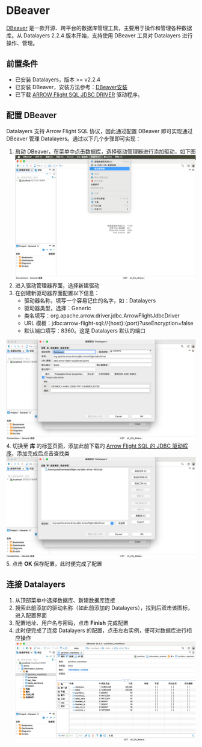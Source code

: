 # DBeaver

[DBeaver](https://github.com/dbeaver/dbeaver) 是一款开源、跨平台的数据库管理工具，主要用于操作和管理各种数据库。从 Datalayers 2.2.4 版本开始，支持使用 DBeaver 工具对 Datalayers 进行操作、管理。

## 前置条件

* 已安装 Datalayers，版本 >= v2.2.4
* 已安装 DBeaver，安装方法参考：[DBeaver安装](https://github.com/dbeaver/dbeaver/wiki/Installation)
* 已下载 [ARROW Flight SQL JDBC DRIVER](https://mvnrepository.com/artifact/org.apache.arrow/flight-sql-jdbc-driver/18.1.0) 驱动程序。

## 配置 DBeaver

Datalayers 支持 Arrow Flight SQL 协议，因此通过配置 DBeaver 即可实现通过 DBeaver 管理 Datalayers。通过以下几个步骤即可实现：

1. 启动 DBeaver，在菜单中点击数据库，选择驱动管理器进行添加驱动，如下图
![DBeaver](../assets/dbeaver/new.png)
2. 进入驱动管理器界面，选择新建驱动
3. 在创建新驱动器界面配置以下信息：  
    * 驱动器名称，填写一个容易记住的名字，如：Datalayers
    * 驱动器类型，选择：Generic
    * 类名填写：org.apache.arrow.driver.jdbc.ArrowFlightJdbcDriver
    * URL 模板：jdbc:arrow-flight-sql://{host}:{port}?useEncryption=false
    * 默认端口填写：8360。这是 Datalayers 默认的端口

![DBeaver](../assets/dbeaver/config.png)
4. 切换至 **库** 的标签页面，添加此前下载的 [Arrow Flight SQL 的 JDBC 驱动程序](https://mvnrepository.com/artifact/org.apache.arrow/flight-sql-jdbc-driver)，添加完成后点击查找类
![DBeaver](../assets/dbeaver/lib.png)
5. 点击 **OK** 保存配置，此时便完成了配置

## 连接 Datalayers

1. 从顶部菜单中选择数据库、新建数据库连接
2. 搜索此前添加的驱动名称（如此前添加的 Datalayers），找到后双击该图标，进入配置界面
3. 配置地址、用户名与密码，点击 **Finish** 完成配置
4. 此时便完成了连接 Datalayers 的配置，点击左右实例，便可对数据库进行相应操作
![DBeaver](../assets/dbeaver/datalayers-with-dbeaver.png)

